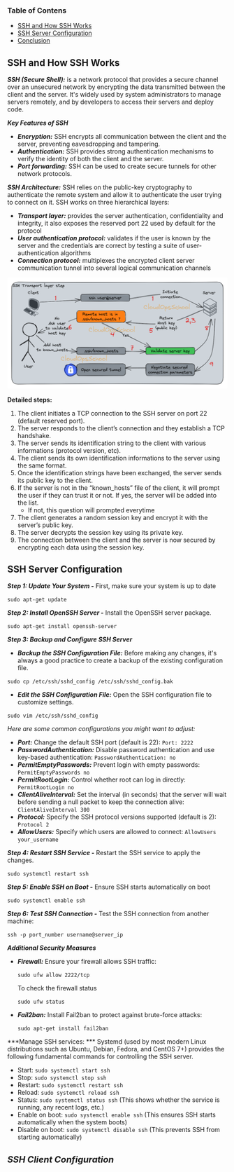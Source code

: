 ### Table of Contens

*   [SSH and How SSH Works](#ssh-and-how-ssh-works)
*   [SSH Server Configuration](#ssh-server-configuration)
*   [Conclusion](#conclusion)

## SSH and How SSH Works <a name="ssh-and-how-ssh-works">
***SSH (Secure Shell):*** is a network protocol that provides a secure channel over an unsecured network by encrypting the data transmitted between the client and the server. It's widely used by system administrators to manage servers remotely, and by developers to access their servers and deploy code.

***Key Features of SSH***
- ***Encryption:*** SSH encrypts all communication between the client and the server, preventing eavesdropping and tampering.   
- ***Authentication:*** SSH provides strong authentication mechanisms to verify the identity of both the client and the server.   
- ***Port forwarding:*** SSH can be used to create secure tunnels for other network protocols.

***SSH Architecture:***
SSH relies on the public-key cryptography to authenticate the remote system and allow it to authenticate the user trying to connect on it. SSH works on three hierarchical layers:
- ***Transport layer:*** provides the server authentication, confidentiality and integrity, it also exposes the reserved port 22 used by default for the protocol
- ***User authentication protocol:*** validates if the user is known by the server and the credentials are correct by testing a suite of user-authentication algorithms
- ***Connection protocol:*** multiplexes the encrypted client server communication tunnel into several logical communication channels

![SSH Diagram](Image/SSHdiagram.png)

**Detailed steps:**

1. The client initiates a TCP connection to the SSH server on port 22 (default reserved port).
2. The server responds to the client’s connection and they establish a TCP handshake.
3. The server sends its identification string to the client with various informations (protocol version, etc).
4. The client sends its own identification informations to the server using the same format.
5. Once the identification strings have been exchanged, the server sends its public key to the client.
6. If the server is not in the “known_hosts” file of the client, it will prompt the user if they can trust it or not. If yes, the server will be added into the list.
   - If not, this question will prompted everytime
7. The client generates a random session key and encrypt it with the server’s public key.
8. The server decrypts the session key using its private key.
9. The connection between the client and the server is now secured by encrypting each data using the session key.

## SSH Server Configuration <a name="ssh-server-configuration">
***Step 1: Update Your System -***
First, make sure your system is up to date
```
sudo apt-get update
```
***Step 2: Install OpenSSH Server -***
Install the OpenSSH server package.
```
sudo apt-get install openssh-server
```

***Step 3: Backup and Configure SSH Server***
* ***Backup the SSH Configuration File:*** Before making any changes, it's always a good practice to create a backup of the existing configuration file.
```
sudo cp /etc/ssh/sshd_config /etc/ssh/sshd_config.bak
```
* ***Edit the SSH Configuration File:*** Open the SSH configuration file to customize settings.
```
sudo vim /etc/ssh/sshd_config
```
_Here are some common configurations you might want to adjust:_
  - ***Port:*** Change the default SSH port (default is 22): ``` Port: 2222 ```
  - ***PasswordAuthentication:*** Disable password authentication and use key-based authentication: ```PasswordAuthentication: no```
  - ***PermitEmptyPasswords:*** Prevent login with empty passwords: `PermitEmptyPasswords no`
  - ***PermitRootLogin:*** Control whether root can log in directly: `PermitRootLogin no`
  - ***ClientAliveInterval:*** Set the interval (in seconds) that the server will wait before sending a null packet to keep the connection alive: `ClientAliveInterval 300`
  - ***Protocol:*** Specify the SSH protocol versions supported (default is 2): `Protocol 2`
  - ***AllowUsers:*** Specify which users are allowed to connect: `AllowUsers your_username`


    
***Step 4: Restart SSH Service -***
Restart the SSH service to apply the changes.
```
sudo systemctl restart ssh
```
***Step 5: Enable SSH on Boot -***
Ensure SSH starts automatically on boot
```
sudo systemctl enable ssh
```

***Step 6: Test SSH Connection -***
Test the SSH connection from another machine:
```
ssh -p port_number username@server_ip
```

***Additional Security Measures***
- ***Firewall:*** Ensure your firewall allows SSH traffic:
  ```
  sudo ufw allow 2222/tcp
  ```
  To check the firewall status
  ```
  sudo ufw status
  ```
- ***Fail2ban:*** Install Fail2ban to protect against brute-force attacks:
  ```
  sudo apt-get install fail2ban
  ```

***Manage SSH services: ***
Systemd (used by most modern Linux distributions such as Ubuntu, Debian, Fedora, and CentOS 7+) provides the following fundamental commands for controlling the SSH server.
  - Start: `sudo systemctl start ssh`
  - Stop: `sudo systemctl stop ssh`
  - Restart: `sudo systemctl restart ssh`
  - Reload: `sudo systemctl reload ssh`
  - Status: `sudo systemctl status ssh` (This shows whether the service is running, any recent logs, etc.)
  - Enable on boot: `sudo systemctl enable ssh` (This ensures SSH starts automatically when the system boots)
  - Disable on boot: `sudo systemctl disable ssh` (This prevents SSH from starting automatically)


## <span style="font-size: 20px;"><strong><em>SSH Client Configuration</em></strong></span>












